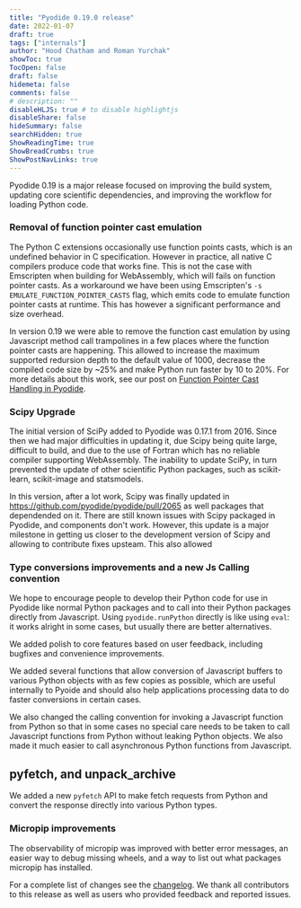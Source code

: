 ```yaml
---
title: "Pyodide 0.19.0 release"
date: 2022-01-07
draft: true
tags: ["internals"]
author: "Hood Chatham and Roman Yurchak"
showToc: true
TocOpen: false
draft: false
hidemeta: false
comments: false
# description: ""
disableHLJS: true # to disable highlightjs
disableShare: false
hideSummary: false
searchHidden: true
ShowReadingTime: true
ShowBreadCrumbs: true
ShowPostNavLinks: true
---
```


Pyodide 0.19 is a major release focused on improving the build system, updating
core scientific dependencies, and improving the workflow for loading Python
code.

### Removal of function pointer cast emulation

The Python C extensions occasionally use function points casts, which is an
undefined behavior in C specification. However in practice, all native C
compilers produce code that works fine.  This is not the case with Emscripten
when building for WebAssembly, which will fails on function pointer casts.  As
a workaround we have been using Emscripten's `-s
EMULATE_FUNCTION_POINTER_CASTS` flag, which emits code to emulate function
pointer casts at runtime. This has however a significant performance and size
overhead.  

In version 0.19 we were able to remove the function cast emulation by using
Javascript method call trampolines in a few places where the function pointer
casts are happening.
This allowed to increase the maximum supported redursion depth to the
default value of 1000, decrease the compiled code size by ~25% and make Python
run faster by 10 to 20%.  For more details about this work, see our post on
[Function Pointer Cast Handling in
Pyodide](https://blog.pyodide.org/posts/function-pointer-cast-handling/).

### Scipy Upgrade

The initial version of SciPy added to Pyodide was 0.17.1 from 2016. Since then
we had major difficulties in updating it, due Scipy being quite large,
difficult to build, and due to the use of Fortran which has no reliable
compiler supporting WebAssembly. The inability to update SciPy, in turn
prevented the update of other scientific Python packages, such as scikit-learn,
scikit-image and statsmodels.

In this version, after a lot work, Scipy was finally updated in
https://github.com/pyodide/pyodide/pull/2065 as well packages that dependended
on it.  There are still known issues with Scipy packaged in Pyodide, and components don't work. However,
this update is a major milestone in getting us closer to the development
version of Scipy and allowing to contribute fixes upsteam. This also allowed 

### Type conversions improvements and a new Js Calling convention

We hope to encourage people to develop their Python code for use in Pyodide like
normal Python packages and to call into their Python packages directly from
Javascript. Using `pyodide.runPython` directly is like using `eval`: it works
alright in some cases, but usually there are better alternatives.

We added polish to core features based on user feedback, including bugfixes and
convenience improvements.

We added several functions that allow conversion of Javascript buffers to
various Python objects with as few copies as possible, which are useful
internally to Pyoide and should also help applications processing data to do
faster conversions in certain cases. 

We also changed the calling convention for invoking a Javascript function from Python
so that in some cases no special care needs to be taken to call Javascript
functions from Python without leaking Python objects. We also made it much
easier to call asynchronous Python functions from Javascript.

##  pyfetch, and unpack_archive

We added a new `pyfetch` API to make fetch requests from Python and convert the
response directly into various Python types. 

### Micropip improvements

The observability of micropip was improved with better error messages, an easier
way to debug missing wheels, and a way to list out what packages micropip has
installed.


For a complete list  of changes see the [changelog](https://pyodide.org/en/latest/project/changelog.html#unreleased).
We thank all contributors to this release as well as users who provided feedback and reported issues.
